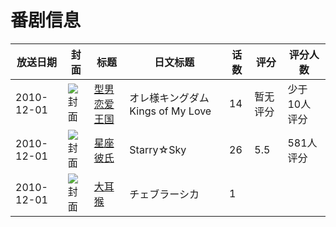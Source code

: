 # 番剧信息

|放送日期|封面|标题|日文标题|话数|评分|评分人数|
|---|---|---|---|---|---|---|
|2010-12-01|![封面](https://lain.bgm.tv/pic/cover/c/4a/1b/135736_dKNYk.jpg)|[型男恋爱王国](https://bangumi.tv/subject/135736)|オレ様キングダム Kings of My Love|14|暂无评分|少于10人评分|
|2010-12-01|![封面](https://lain.bgm.tv/pic/cover/c/10/ff/6934_chaaa.jpg)|[星座彼氏](https://bangumi.tv/subject/6934)|Starry☆Sky|26|5.5|581人评分|
|2010-12-01|![封面](https://lain.bgm.tv/pic/cover/c/18/7a/211282_2621n.jpg)|[大耳猴](https://bangumi.tv/subject/211282)|チェブラーシカ|1|||
